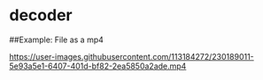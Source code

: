 # decoder

##Example: File as a mp4

https://user-images.githubusercontent.com/113184272/230189011-5e93a5e1-6407-401d-bf82-2ea5850a2ade.mp4


